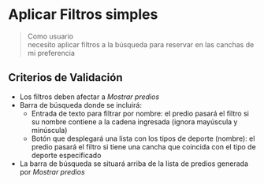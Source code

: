 
# Aplicar Filtros simples
> Como usuario  
necesito aplicar filtros a la búsqueda
para reservar en las canchas de mi preferencia

## Criterios de Validación
- Los filtros deben afectar a *Mostrar predios*
- Barra de búsqueda donde se incluirá:
    - Entrada de texto para filtrar por nombre: el predio pasará el filtro si su nombre contiene a la cadena ingresada (ignora mayúscula y minúscula)
    - Botón que desplegará una lista con los tipos de deporte (nombre): el predio pasará el filtro si tiene una cancha que coincida con el tipo de deporte especificado
- La barra de búsqueda se situará arriba de la lista de predios generada por *Mostrar predios*